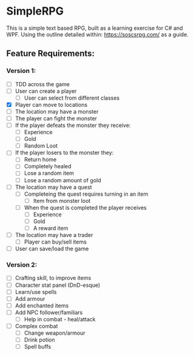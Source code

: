 # SimpleRPG
This is a simple text based RPG, built as a learning exercise for C# and WPF. Using the outline detailed within: https://soscsrpg.com/ as a guide.

## Feature Requirements:
### Version 1:
- [ ] TDD across the game
- [ ] User can create a player
	- [ ] User can select from different classes
- [x] Player can move to locations
- [ ] The location may have a monster
- [ ] The player can fight the monster
- [ ] If the player defeats the monster they receive:
	- [ ] Experience
	- [ ] Gold
	- [ ] Random Loot
- [ ] If the player losers to the monster they:
	- [ ] Return home
	- [ ] Completely healed
	- [ ] Lose a random item
	- [ ] Lose a random amount of gold
- [ ] The location may have a quest
	- [ ] Completeing the quest requires turning in an item
		- [ ] Item from monster loot
	- [ ] When the quest is completed the player receives
		- [ ] Experience
		- [ ] Gold
		- [ ] A reward item
- [ ] The location may have a trader
	- [ ] Player can buy/sell items
- [ ] User can save/load the game

### Version 2:
- [ ] Crafting skill, to improve items
- [ ] Character stat panel (DnD-esque)
- [ ] Learn/use spells
- [ ] Add armour
- [ ] Add enchanted items
- [ ] Add NPC follower/familiars
	- [ ] Help in combat - heal/attack
- [ ] Complex combat
	- [ ] Change weapon/armour
	- [ ] Drink potion
	- [ ] Spell buffs